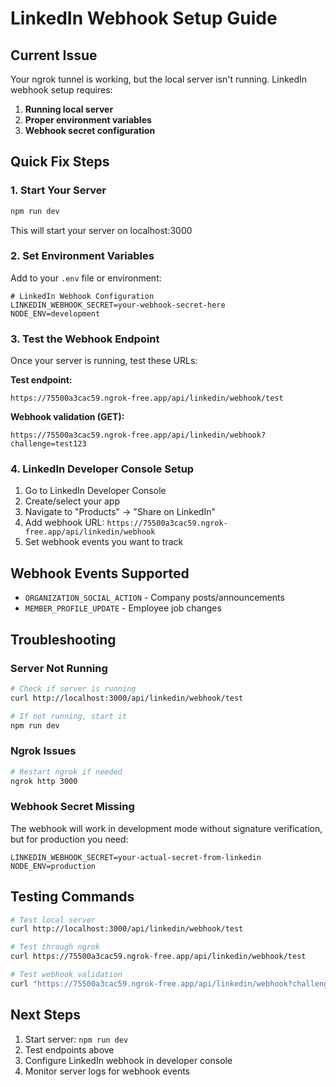 # LinkedIn Webhook Setup Guide

## Current Issue
Your ngrok tunnel is working, but the local server isn't running. LinkedIn webhook setup requires:

1. **Running local server**
2. **Proper environment variables**
3. **Webhook secret configuration**

## Quick Fix Steps

### 1. Start Your Server
```bash
npm run dev
```
This will start your server on localhost:3000

### 2. Set Environment Variables
Add to your `.env` file or environment:
```env
# LinkedIn Webhook Configuration
LINKEDIN_WEBHOOK_SECRET=your-webhook-secret-here
NODE_ENV=development
```

### 3. Test the Webhook Endpoint
Once your server is running, test these URLs:

**Test endpoint:**
```
https://75500a3cac59.ngrok-free.app/api/linkedin/webhook/test
```

**Webhook validation (GET):**
```
https://75500a3cac59.ngrok-free.app/api/linkedin/webhook?challenge=test123
```

### 4. LinkedIn Developer Console Setup
1. Go to LinkedIn Developer Console
2. Create/select your app
3. Navigate to "Products" → "Share on LinkedIn"
4. Add webhook URL: `https://75500a3cac59.ngrok-free.app/api/linkedin/webhook`
5. Set webhook events you want to track

## Webhook Events Supported
- `ORGANIZATION_SOCIAL_ACTION` - Company posts/announcements
- `MEMBER_PROFILE_UPDATE` - Employee job changes

## Troubleshooting

### Server Not Running
```bash
# Check if server is running
curl http://localhost:3000/api/linkedin/webhook/test

# If not running, start it
npm run dev
```

### Ngrok Issues
```bash
# Restart ngrok if needed
ngrok http 3000
```

### Webhook Secret Missing
The webhook will work in development mode without signature verification, but for production you need:
```env
LINKEDIN_WEBHOOK_SECRET=your-actual-secret-from-linkedin
NODE_ENV=production
```

## Testing Commands
```bash
# Test local server
curl http://localhost:3000/api/linkedin/webhook/test

# Test through ngrok
curl https://75500a3cac59.ngrok-free.app/api/linkedin/webhook/test

# Test webhook validation
curl "https://75500a3cac59.ngrok-free.app/api/linkedin/webhook?challenge=test123"
```

## Next Steps
1. Start server: `npm run dev`
2. Test endpoints above
3. Configure LinkedIn webhook in developer console
4. Monitor server logs for webhook events